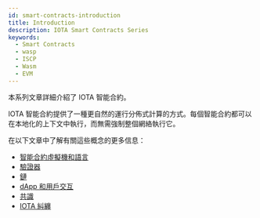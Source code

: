 ```yaml
---
id: smart-contracts-introduction
title: Introduction
description: IOTA Smart Contracts Series
keywords:
  - Smart Contracts
  - wasp
  - ISCP
  - Wasm
  - EVM
---
```


本系列文章詳細介紹了 IOTA 智能合約。

IOTA 智能合約提供了一種更自然的運行分佈式計算的方式。每個智能合約都可以在本地化的上下文中執行，而無需強制整個網絡執行它。

在以下文章中了解有關這些概念的更多信息：

- [智能合約虛擬機和語言](02_VM-and-languages.md)
- [驗證器](03_validators.md)
- [鏈](04_chains.md)
- [dApp 和用戶交互](05_dapps.md)
- [共識](06_consensus.md)
- [IOTA 糾纏](07_tangle.mdx)
